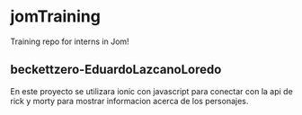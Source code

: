 # jomTraining
Training repo for interns in Jom!
## beckettzero-EduardoLazcanoLoredo
En este proyecto se utilizara ionic con javascript para conectar con la api de rick y morty para mostrar informacion acerca de los personajes.
